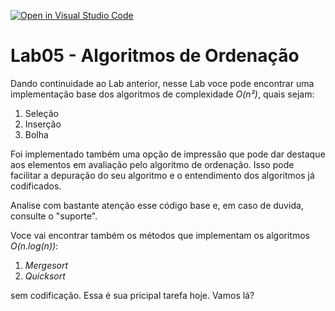 [![Open in Visual Studio Code](https://classroom.github.com/assets/open-in-vscode-c66648af7eb3fe8bc4f294546bfd86ef473780cde1dea487d3c4ff354943c9ae.svg)](https://classroom.github.com/online_ide?assignment_repo_id=8610135&assignment_repo_type=AssignmentRepo)
# Lab05 - Algoritmos de Ordenação

Dando continuidade ao Lab anterior, nesse Lab voce pode encontrar uma implementação base dos algoritmos de complexidade *O(n²)*, quais sejam:

1. Seleção
2. Inserção
3. Bolha

Foi implementado também uma opção de impressão que pode dar destaque aos elementos em avaliação pelo algoritmo de ordenação. Isso pode facilitar a depuração do seu algoritmo e o entendimento dos algoritmos já codificados. 

Analise com bastante atenção esse código base e, em caso de duvida, consulte o "suporte".

Voce vai encontrar também os métodos que implementam os algoritmos *O(n.log(n))*:

1. *Mergesort*
2. *Quicksort*

sem codificação. Essa é sua pricipal tarefa hoje. Vamos lá?
